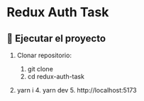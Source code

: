 # Redux Auth Task

## 🚀 Ejecutar el proyecto

1. Clonar repositorio:
   
 	1. git clone 
 	2. cd redux-auth-task
  3. yarn i
	4. yarn dev
	5. http://localhost:5173
